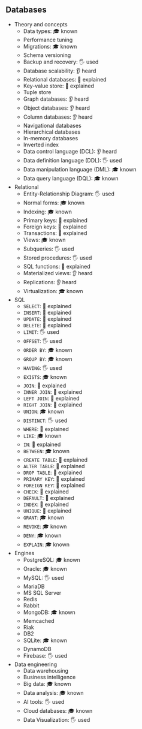 ## Databases

- Theory and concepts
  - Data types: 🎓 known
  - Performance tuning
  - Migrations: 🎓 known
  - Schema versioning
  - Backup and recovery: 🖐️ used
  - Database scalability: 👂 heard
  - Relational databases: 🙋 explained
  - Key-value store: 🙋 explained
  - Tuple store
  - Graph databases: 👂 heard
  - Object databases: 👂 heard
  - Column databases: 👂 heard
  - Navigational databases
  - Hierarchical databases
  - In-memory databases
  - Inverted index
  - Data control language (DCL): 👂 heard
  - Data definition language (DDL): 🖐️ used
  - Data manipulation language (DML): 🎓 known
  - Data query language (DQL): 🎓 known
- Relational
  - Entity-Relationship Diagram: 🖐️ used
  - Normal forms: 🎓 known
  - Indexing: 🎓 known
  - Primary keys: 🙋 explained
  - Foreign keys: 🙋 explained
  - Transactions: 🙋 explained
  - Views: 🎓 known
  - Subqueries: 🖐️ used
  - Stored procedures: 🖐️ used
  - SQL functions: 🙋 explained
  - Materialized views: 👂 heard
  - Replications: 👂 heard
  - Virtualization: 🎓 known
- SQL
  - `SELECT`: 🙋 explained
  - `INSERT`: 🙋 explained
  - `UPDATE`: 🙋 explained
  - `DELETE`: 🙋 explained
  - `LIMIT`: 🖐️ used
  - `OFFSET`: 🖐️ used
  - `ORDER BY`: 🎓 known
  - `GROUP BY`: 🎓 known
  - `HAVING`: 🖐️ used
  - `EXISTS`: 🎓 known
  - `JOIN`: 🙋 explained
  - `INNER JOIN`: 🙋 explained
  - `LEFT JOIN`: 🙋 explained
  - `RIGHT JOIN`: 🙋 explained
  - `UNION`: 🎓 known
  - `DISTINCT`: 🖐️ used
  - `WHERE`: 🙋 explained
  - `LIKE`: 🎓 known
  - `IN`: 🙋 explained
  - `BETWEEN`: 🎓 known
  - `CREATE TABLE`: 🙋 explained
  - `ALTER TABLE`: 🙋 explained
  - `DROP TABLE`: 🙋 explained
  - `PRIMARY KEY`: 🙋 explained
  - `FOREIGN KEY`: 🙋 explained
  - `CHECK`: 🙋 explained
  - `DEFAULT`: 🙋 explained
  - `INDEX`: 🙋 explained
  - `UNIQUE`: 🙋 explained
  - `GRANT`: 🎓 known
  - `REVOKE`: 🎓 known
  - `DENY`: 🎓 known
  - `EXPLAIN`: 🎓 known
- Engines
  - PostgreSQL: 🎓 known
  - Oracle: 🎓 known
  - MySQL: 🖐️ used
  - MariaDB
  - MS SQL Server
  - Redis
  - Rabbit
  - MongoDB: 🎓 known
  - Memcached
  - Riak
  - DB2
  - SQLite: 🎓 known
  - DynamoDB
  - Firebase: 🖐️ used
- Data engineering
  - Data warehousing
  - Business intelligence
  - Big data: 🎓 known
  - Data analysis: 🎓 known
  - AI tools: 🖐️ used
  - Cloud databases: 🎓 known
  - Data Visualization: 🖐️ used
